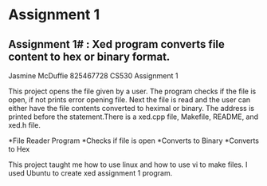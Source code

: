 # Assignment 1

## Assignment 1# : Xed program converts file content to hex or binary format.

Jasmine McDuffie 825467728 CS530 Assignment 1

This project opens the file given by a user. The program checks if the file is open, if not prints error opening file. Next the file is read and the user can either have the file contents converted to heximal or binary. The address is printed before the statement.There is a xed.cpp file, Makefile, README, and xed.h file.


*File Reader Program
*Checks if file is open
*Converts to Binary
*Converts to Hex

This project taught me how to use linux and how to use vi to make files. I used Ubuntu to create xed assignment 1 program.
